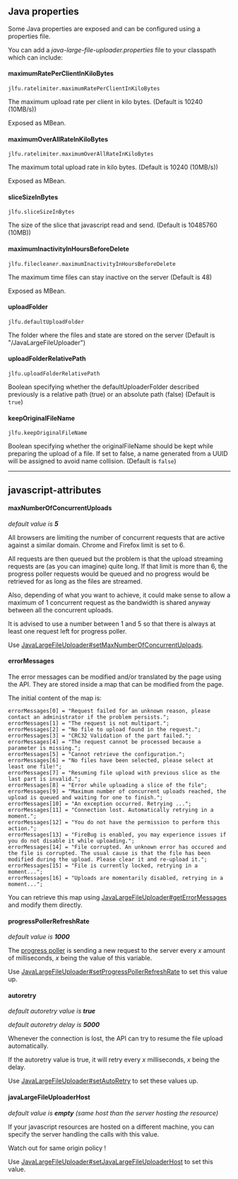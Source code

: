 ## Java properties ##

Some Java properties are exposed and can be configured using a properties file.

You can add a _java-large-file-uploader.properties_ file to your classpath which can include:



#### maximumRatePerClientInKiloBytes ####

```
jlfu.ratelimiter.maximumRatePerClientInKiloBytes 
```

The maximum upload rate per client in kilo bytes. (Default is 10240 (10MB/s))

Exposed as MBean.



#### maximumOverAllRateInKiloBytes ####

```
jlfu.ratelimiter.maximumOverAllRateInKiloBytes
```

The maximum total upload rate in kilo bytes. (Default is 10240 (10MB/s))

Exposed as MBean.


#### sliceSizeInBytes ####

```
jlfu.sliceSizeInBytes
```

The size of the slice that javascript read and send. (Default is 10485760 (10MB))

#### maximumInactivityInHoursBeforeDelete ####

```
jlfu.filecleaner.maximumInactivityInHoursBeforeDelete
```

The maximum time files can stay inactive on the server (Default is 48)

Exposed as MBean.



#### uploadFolder ####

```
jlfu.defaultUploadFolder
```

The folder where the files and state are stored on the server (Default is "/JavaLargeFileUploader")



#### uploadFolderRelativePath ####

```
jlfu.uploadFolderRelativePath
```

Boolean specifying whether the defaultUploaderFolder described previously is a relative path (true) or an absolute path (false) (Default is `true`)



#### keepOriginalFileName ####

```
jlfu.keepOriginalFileName
```

Boolean specifying whether the originalFileName should be kept while preparing the upload of a file. If set to false, a name generated from a UUID will be assigned to avoid name collision. (Default is `false`)





---




## javascript-attributes ##

#### maxNumberOfConcurrentUploads ####

_default value is **5**_

All browsers are limiting the number of concurrent requests that are active against a similar domain. Chrome and Firefox limit is set to 6.

All requests are then queued but the problem is that the upload streaming requests are (as you can imagine) quite long. If that limit is more than 6, the progress poller requests would be queued and no progress would be retrieved for as long as the files are streamed.

Also, depending of what you want to achieve, it could make sense to allow a maximum of 1 concurrent request as the bandwidth is shared anyway between all the concurrent uploads.

It is advised to use a number between 1 and 5 so that there is always at least one request left for progress poller.

Use [JavaLargeFileUploader#setMaxNumberOfConcurrentUploads](JavaLargeFileUploader#setMaxNumberOfConcurrentUploads.md).

#### errorMessages ####

The error messages can be modified and/or translated by the page using the API.
They are stored inside a map that can be modified from the page.

The initial content of the map is:
```
errorMessages[0] = "Request failed for an unknown reason, please contact an administrator if the problem persists.";
errorMessages[1] = "The request is not multipart.";
errorMessages[2] = "No file to upload found in the request.";
errorMessages[3] = "CRC32 Validation of the part failed.";
errorMessages[4] = "The request cannot be processed because a parameter is missing.";
errorMessages[5] = "Cannot retrieve the configuration.";
errorMessages[6] = "No files have been selected, please select at least one file!";
errorMessages[7] = "Resuming file upload with previous slice as the last part is invalid.";
errorMessages[8] = "Error while uploading a slice of the file";
errorMessages[9] = "Maximum number of concurrent uploads reached, the upload is queued and waiting for one to finish.";
errorMessages[10] = "An exception occurred. Retrying ...";
errorMessages[11] = "Connection lost. Automatically retrying in a moment.";
errorMessages[12] = "You do not have the permission to perform this action.";
errorMessages[13] = "FireBug is enabled, you may experience issues if you do not disable it while uploading.";
errorMessages[14] = "File corrupted. An unknown error has occured and the file is corrupted. The usual cause is that the file has been modified during the upload. Please clear it and re-upload it.";
errorMessages[15] = "File is currently locked, retrying in a moment...";
errorMessages[16] = "Uploads are momentarily disabled, retrying in a moment...";
```
You can retrieve this map using [JavaLargeFileUploader#getErrorMessages](JavaLargeFileUploader#getErrorMessages.md) and modify them directly.

#### progressPollerRefreshRate ####

_default value is **1000**_

The [progress poller](Flow#Progress-Poller.md) is sending a new request to the server every _x_ amount of milliseconds, _x_ being the value of this variable.

Use [JavaLargeFileUploader#setProgressPollerRefreshRate](JavaLargeFileUploader#setProgressPollerRefreshRate.md) to set this value up.

#### autoretry ####

_default autoretry value is **true**_

_default autoretry delay is **5000**_

Whenever the connection is lost, the API can try to resume the file upload automatically.

If the autoretry value is true, it will retry every _x_ milliseconds, _x_ being the delay.

Use [JavaLargeFileUploader#setAutoRetry](JavaLargeFileUploader#setAutoRetry.md) to set these values up.

#### javaLargeFileUploaderHost ####

_default value is **empty** (same host than the server hosting the resource)_

If your javascript resources are hosted on a different machine, you can specify the server handling the calls with this value.

Watch out for same origin policy !

Use [JavaLargeFileUploader#setJavaLargeFileUploaderHost](JavaLargeFileUploader#setJavaLargeFileUploaderHost.md) to set this value.